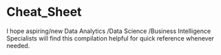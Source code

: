 # Cheat_Sheet
I hope aspiring/new Data Analytics /Data Science /Business Intelligence Specialists will find this compilation helpful for quick reference whenever needed.
